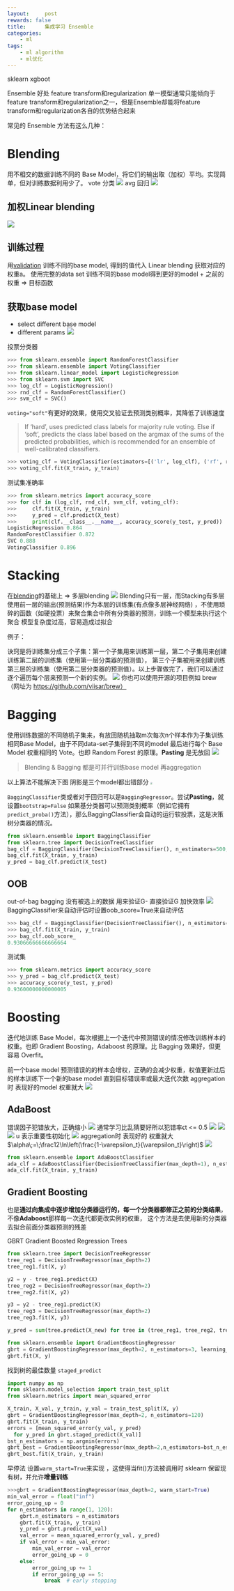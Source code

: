 ```yaml
---
layout:     post
rewards: false
title:      集成学习 Ensemble
categories:
    - ml
tags:
    - ml algorithm
    - ml优化
---
```

sklearn xgboot

Ensemble
好处
feature transform和regularization
单一模型通常只能倾向于feature transform和regularization之一，但是Ensemble却能将feature transform和regularization各自的优势结合起来



常见的 Ensemble 方法有这么几种：
# Blending
用不相交的数据训练不同的 Base Model，将它们的输出取（加权）平均。实现简单，但对训练数据利用少了。
vote 分类
![](https://ws4.sinaimg.cn/large/006tNbRwgy1fvi4c7r0hfj31kw0zzk20.jpg)
avg 回归
![](https://ws4.sinaimg.cn/large/006tNbRwgy1fvi4eem5csj31kw12t7eb.jpg)

## 加权Linear blending
![](https://ws2.sinaimg.cn/large/006tNbRwgy1fvi5fdfjxwj31kw14n14b.jpg)

## 训练过程
用[validation](/blog/2018/05/10/Bias_Variance_trick/#validation) 训练不同的base model, 得到的值代入 Linear blending 获取对应的权重a。
使用完整的data set 训练不同的base model得到更好的model + 之前的权重 => 目标函数

## 获取base model
- select different base model
- different params
![](https://ws1.sinaimg.cn/large/006tNbRwgy1fvi7n94hdmj31kw0ngk3w.jpg)

投票分类器
```python
>>> from sklearn.ensemble import RandomForestClassifier
>>> from sklearn.ensemble import VotingClassifier
>>> from sklearn.linear_model import LogisticRegression
>>> from sklearn.svm import SVC
>>> log_clf = LogisticRegression()
>>> rnd_clf = RandomForestClassifier()
>>> svm_clf = SVC()
```

`voting="soft"`有更好的效果，使用交叉验证去预测类别概率，其降低了训练速度
>If ‘hard’, uses predicted class labels for majority rule voting.
Else if ‘soft’, predicts the class label based on the argmax of the sums of the predicted probabilities,
which is recommended for an ensemble of well-calibrated classifiers.

```python
>>> voting_clf = VotingClassifier(estimators=[('lr', log_clf), ('rf', rnd_clf), >>> ('svc', svm_clf)],voting='hard')
>>> voting_clf.fit(X_train, y_train)
```
测试集准确率
```python
>>> from sklearn.metrics import accuracy_score
>>> for clf in (log_clf, rnd_clf, svm_clf, voting_clf):
>>>     clf.fit(X_train, y_train)
>>>     y_pred = clf.predict(X_test)
>>>     print(clf.__class__.__name__, accuracy_score(y_test, y_pred))
LogisticRegression 0.864
RandomForestClassifier 0.872
SVC 0.888
VotingClassifier 0.896
```

# Stacking
在[blending](#blending)的基础上 => 多层blending
![](https://ws4.sinaimg.cn/large/006tNbRwgy1fvi6otk5wfj31kw126qei.jpg)
Blending只有一层，而Stacking有多层 使用前一层的输出(预测结果)作为本层的训练集(有点像多层神经网络) ，不使用琐碎的函数（如硬投票）来聚合集合中所有分类器的预测，训练一个模型来执行这个聚合
模型复杂度过高，容易造成过拟合

例子：

诀窍是将训练集分成三个子集：第一个子集用来训练第一层，第二个子集用来创建训练第二层的训练集（使用第一层分类器的预测值），
第三个子集被用来创建训练第三层的训练集（使用第二层分类器的预测值）。以上步骤做完了，我们可以通过逐个遍历每个层来预测一个新的实例。
![](https://ws4.sinaimg.cn/large/006tNbRwgy1fwsn3sqci1j30xk0lugmy.jpg)
你也可以使用开源的项目例如 brew （网址为 https://github.com/viisar/brew）

# Bagging
使用训练数据的不同随机子集来，有放回随机抽取m次每次n个样本作为子集训练相同Base Model，由于不同data-set子集得到不同的model
最后进行每个 Base Model 权重相同的 Vote。也即 Random Forest 的原理。**Pasting** 是无放回
![](https://ws4.sinaimg.cn/large/006tNbRwgy1fvi9m9ev8dj31kw0vk44k.jpg)

>Blending & Bagging 都是可并行训练base model 再aggregation

以上算法不能解决下图 阴影是三个model都出错部分
<img src="https://ws2.sinaimg.cn/large/006tNbRwgy1fvibwphh09j30so0pkmy3.jpg" style="zoom:30%"/>

`BaggingClassifier`类或者对于回归可以是`BaggingRegressor`。尝试**Pasting**，就设置`bootstrap=False`
如果基分类器可以预测类别概率（例如它拥有`predict_proba()`方法），那么BaggingClassifier会自动的运行软投票，这是决策树分类器的情况。
```python
from sklearn.ensemble import BaggingClassifier
from sklearn.tree import DecisionTreeClassifier
bag_clf = BaggingClassifier(DecisionTreeClassifier(), n_estimators=500,max_samples=100, bootstrap=True, n_jobs=-1)
bag_clf.fit(X_train, y_train)
y_pred = bag_clf.predict(X_test)
```
## OOB
out-of-bag bagging 没有被选上的数据 用来验证G-  直接验证G 加快效率
![](https://i.loli.net/2018/09/23/5ba6edc1394fd.png)
BaggingClassifier来自动评估时设置oob_score=True来自动评估
```python
>>> bag_clf = BaggingClassifier(DecisionTreeClassifier(), n_estimators=500,bootstrap=True, n_jobs=-1, oob_score=True)
>>> bag_clf.fit(X_train, y_train)
>>> bag_clf.oob_score_
0.93066666666666664
```
测试集
```python
>>> from sklearn.metrics import accuracy_score
>>> y_pred = bag_clf.predict(X_test)
>>> accuracy_score(y_test, y_pred)
0.93600000000000005
```

# Boosting
迭代地训练 Base Model，每次根据上一个迭代中预测错误的情况修改训练样本的权重。也即 Gradient Boosting，Adaboost 的原理。比 Bagging 效果好，但更容易 Overfit。

前一个base model 预测错误的的样本会增权，正确的会减少权重，权值更新过后的样本训练下一个新的base model 直到目标错误率或最大迭代次数
aggregation时 表现好的model 权重就大
![](https://ws1.sinaimg.cn/large/006tNbRwgy1fwsm3h2cl5j30fq094t95.jpg)

## AdaBoost
错误因子犯错放大，正确缩小
![](https://ws2.sinaimg.cn/large/006tNbRwgy1fvidwukd1nj30wm036mxf.jpg)
通常学习比乱猜要好所以犯错率ϵt <= 0.5
![](https://ws4.sinaimg.cn/large/006tNbRwgy1fvidxcqv8hj30vo0d0mzk.jpg)
![](https://ws3.sinaimg.cn/large/006tNbRwgy1fvieb665v4j30we08c3yn.jpg)
![](https://ws2.sinaimg.cn/large/006tNbRwgy1fviedpni57j30w608i0t4.jpg)
u 表示重要性初始化
![](https://ws4.sinaimg.cn/large/006tNbRwgy1fviee4rxgqj30wm0ha0uc.jpg)
aggregation时 表现好的 权重就大 $\alpha\;=\;\frac12\ln\left(\frac{1-\varepsilon_t}{\varepsilon_t}\right)$
![](https://ws2.sinaimg.cn/large/006tNbRwgy1fvieek5oo0j30vy05i74u.jpg)
```python
from sklearn.ensemble import AdaBoostClassifier
ada_clf = AdaBoostClassifier(DecisionTreeClassifier(max_depth=1), n_estimators=200,algorithm="SAMME.R", learning_rate=0.5)
ada_clf.fit(X_train, y_train)
```

## Gradient Boosting
也是**通过向集成中逐步增加分类器运行的，每一个分类器都修正之前的分类结果**，不像**Adaboost**那样每一次迭代都更改实例的权重，
这个方法是去使用新的分类器去拟合前面分类器预测的残差

GBRT Gradient Boosted Regression Trees
```python
from sklearn.tree import DecisionTreeRegressor
tree_reg1 = DecisionTreeRegressor(max_depth=2)
tree_reg1.fit(X, y)

y2 = y - tree_reg1.predict(X)
tree_reg2 = DecisionTreeRegressor(max_depth=2)
tree_reg2.fit(X, y2)

y3 = y2 - tree_reg1.predict(X)
tree_reg3 = DecisionTreeRegressor(max_depth=2)
tree_reg3.fit(X, y3)

y_pred = sum(tree.predict(X_new) for tree in (tree_reg1, tree_reg2, tree_reg3))
```

```python
from sklearn.ensemble import GradientBoostingRegressor
gbrt = GradientBoostingRegressor(max_depth=2, n_estimators=3, learning_rate=1.0)
gbrt.fit(X, y)
```

找到树的最佳数量 `staged_predict`
```python
import numpy as np
from sklearn.model_selection import train_test_split
from sklearn.metrics import mean_squared_error

X_train, X_val, y_train, y_val = train_test_split(X, y)
gbrt = GradientBoostingRegressor(max_depth=2, n_estimators=120)
gbrt.fit(X_train, y_train)
errors = [mean_squared_error(y_val, y_pred)
  for y_pred in gbrt.staged_predict(X_val)]
bst_n_estimators = np.argmin(errors)
gbrt_best = GradientBoostingRegressor(max_depth=2,n_estimators=bst_n_estimators)
gbrt_best.fit(X_train, y_train)
```
早停法 设置`warm_start=True`来实现 ，这使得当fit()方法被调用时 sklearn 保留现有树，并允许**增量训练**
```python
>>>gbrt = GradientBoostingRegressor(max_depth=2, warm_start=True)
min_val_error = float("inf")
error_going_up = 0
for n_estimators in range(1, 120):
    gbrt.n_estimators = n_estimators
    gbrt.fit(X_train, y_train)
    y_pred = gbrt.predict(X_val)
    val_error = mean_squared_error(y_val, y_pred)
    if val_error < min_val_error:
        min_val_error = val_error
        error_going_up = 0
    else:
        error_going_up += 1
        if error_going_up == 5:
            break  # early stopping
```

